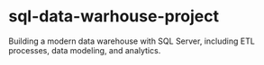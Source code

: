 # sql-data-warhouse-project
Building a modern data warehouse with SQL Server, including ETL processes, data modeling, and analytics.
